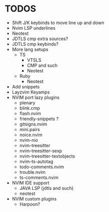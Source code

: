 # TODOS
- Shift J/K keybinds to move line up and down
- Nvim LSP underlines
- Neotest
- JDTLS cmp extra sources?
- JDTLS cmp keybinds? 
- More lang setups
    - TS 
        - VTSLS
        - CMP and such
        - Neotest
    - Ruby
        - Neotest
- Add snippets
- Layzvim Keyamps 
- NVIM port lazy plugins
  - plenary
  - blink.cmp
  - flash.nvim
  - friendly-snippets ?
  - gitsigns.nvim
  - mini.pairs
  - noice.nvim
  - nvim-nio
  - nvim-treesitter
  - nvim-treesitter-sexp
  - nvim-treesitter-textobjects
  - nvim-ts-autotag
  - todo-comments.nvim
  - trouble.nvim
  - ts-comments.nvim
- NVIM IDE support
  - JAVA LSP (jdtls and such)
  - neotest
- NVIM custom plugins
  - Harpoon?
